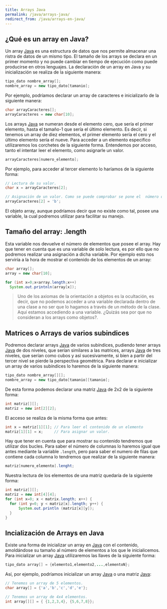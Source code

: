 ```yaml
---
title: Arrays Java
permalink: /java/arrays-java/
redirect_from: /java/arrays-en-java/
---
```


## ¿Qué es un array en Java?

Un array [Java][ManualJava] es una estructura de datos que nos permite almacenar una ristra de datos de un mismo tipo. El tamaño de los arrays se declara en un primer momento y no puede cambiar en tiempo de ejecución como puede producirse en otros lenguajes. La declaración de un array en Java y su inicialización se realiza de la siguiente manera:

~~~java
tipo_dato nombre_array[];
nombre_array = new tipo_dato[tamanio];
~~~

Por ejemplo, podríamos declarar un array de caracteres e inicializarlo de la siguiente manera:

~~~java
char arrayCaracteres[];
arrayCaracteres = new char[10];
~~~

Los arrays [Java][ManualJava] se numeran desde el elemento cero, que sería el primer elemento, hasta el tamaño-1 que sería el último elemento. Es decir, si tenemos un array de diez elementos, el primer elemento sería el cero y el último elemento sería el nueve. Para acceder a un elemento especifico utilizaremos los corchetes de la siguiente forma. Entendemos por acceso, tanto el intentar leer el elemento, como asignarle un valor.

~~~java
arrayCaracteres[numero_elemento];
~~~

Por ejemplo, para acceder al tercer elemento lo haríamos de la siguiente forma:

~~~java
// Lectura de su valor.
char x = arrayCaracteres[2];

// Asignación de un valor. Como se puede comprobar se pone el  número dos, que coincide con el tercer elemento. Ya que como  dijimos anteriormente el primer elemento es el cero.
arrayCaracteres[2] = 'b';
~~~

El objeto array, aunque podríamos decir que no existe como tal, posee una variable, la cual podremos utilizar para facilitar su manejo.

## Tamaño del array: .length

Esta variable nos devuelve el número de elementos que posee el array. Hay que tener en cuenta que es una variable de solo lectura, es por ello que no podremos realizar una asignación a dicha variable. Por ejemplo esto nos serviría a la hora de mostrar el contenido de los elementos de un array:

~~~java
char array[];
array = new char[10];

for (int x=0;x<array.length;x++)
  System.out.printnln(array[x]);
~~~

> Uno de los axiomas de la orientación a objetos es la ocultación, es decir, que no podemos acceder a una variable declarada dentro de una clase a no ser que lo hagamos a través de un método de la clase. Aquí estamos accediendo a una variable. ¿Quizás sea por que no consideran a los arrays como objetos?.

## Matrices o Arrays de varios subindices

Podremos declarar arrays [Java][ManualJava] de varios subíndices, pudiendo tener arrays [Java][ManualJava] de dos niveles, que serían similares a las matrices, arrays [Java][ManualJava] de tres niveles, que serían como cubos y así sucesivamente, si bien a partir del tercer nivel se pierde la perspectiva geométrica. Para declarar e inicializar un array de varios subíndices lo haremos de la siguiente manera:

~~~java
tipo_dato nombre_array[][];
nombre_array = new tipo_dato[tamanio][tamanio];
~~~

De esta forma podemos declarar una matriz [Java][ManualJava] de 2x2 de la siguiente forma:

~~~java
int matriz[][];
matriz = new int[2][2];
~~~

El acceso se realiza de la misma forma que antes:

~~~java
int x = matriz[1][1]; // Para leer el contenido de un elemento
matriz[1][1] = x;     // Para asignar un valor.
~~~

Hay que tener en cuenta que para mostrar su contenido tendremos que utilizar dos bucles. Para saber el número de columnas lo haremos igual que antes mediante la variable ```.length```, pero para saber el numero de filas que contiene cada columna lo tendremos que realizar de la siguiente manera:

~~~java
matriz[numero_elemento].lenght;
~~~

Nuestra lectura de los elementos de una matriz quedaría de la siguiente forma:

~~~java
int matriz[][];
matriz = new int[4][4];
for (int x=0; x < matrix.length; x++) {
  for (int y=0; y < matriz[x].length; y++) {
      System.out.println (matriz[x][y]);
  }
}
~~~

## Incialización de Arrays en Java

Existe una forma de inicializar un array en [Java][ManualJava] con el contenido, amoldándose su tamaño al número de elementos a los que le inicialicemos. Para inicializar un array [Java][ManualJava] utilizaremos las llaves de la siguiente forma:

~~~java
tipo_dato array[] = {elemento1,elemento2,...,elementoN};
~~~

Así, por ejemplo, podríamos inicializar un array [Java][ManualJava] o una matriz [Java][ManualJava]:

~~~java
// Tenemos un array de 5 elementos.
char array[] = {'a','b','c','d','e'};

// Tenemos un array de 4x4 elementos.
int array[][] = { {1,2,3,4}, {5,6,7,8}};
~~~

[ManualJava]: http://www.manualweb.net/tutorial-java/
